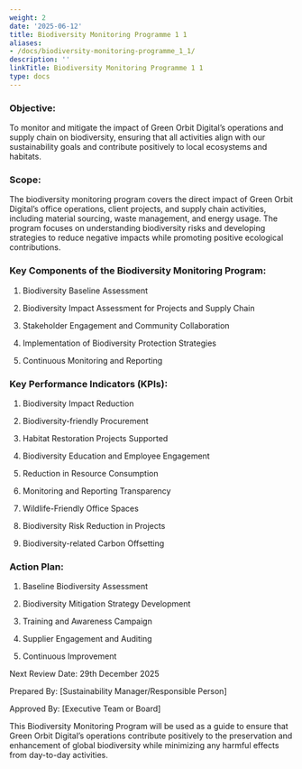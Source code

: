```yaml
---
weight: 2
date: '2025-06-12'
title: Biodiversity Monitoring Programme 1 1
aliases:
- /docs/biodiversity-monitoring-programme_1_1/
description: ''
linkTitle: Biodiversity Monitoring Programme 1 1
type: docs
---
```


<!-- Unsupported block type: divider -->

### Objective:

To monitor and mitigate the impact of Green Orbit Digital’s operations and supply chain on biodiversity, ensuring that all activities align with our sustainability goals and contribute positively to local ecosystems and habitats.

### Scope:

The biodiversity monitoring program covers the direct impact of Green Orbit Digital’s office operations, client projects, and supply chain activities, including material sourcing, waste management, and energy usage. The program focuses on understanding biodiversity risks and developing strategies to reduce negative impacts while promoting positive ecological contributions.

### Key Components of the Biodiversity Monitoring Program:

1. Biodiversity Baseline Assessment

1. Biodiversity Impact Assessment for Projects and Supply Chain

1. Stakeholder Engagement and Community Collaboration

1. Implementation of Biodiversity Protection Strategies

1. Continuous Monitoring and Reporting

<!-- Unsupported block type: divider -->

### Key Performance Indicators (KPIs):

1. Biodiversity Impact Reduction

1. Biodiversity-friendly Procurement

1. Habitat Restoration Projects Supported

1. Biodiversity Education and Employee Engagement

1. Reduction in Resource Consumption

1. Monitoring and Reporting Transparency

1. Wildlife-Friendly Office Spaces

1. Biodiversity Risk Reduction in Projects

1. Biodiversity-related Carbon Offsetting

<!-- Unsupported block type: divider -->

### Action Plan:

1. Baseline Biodiversity Assessment

1. Biodiversity Mitigation Strategy Development

1. Training and Awareness Campaign

1. Supplier Engagement and Auditing

1. Continuous Improvement

<!-- Unsupported block type: divider -->

Next Review Date: 29th December 2025

Prepared By: [Sustainability Manager/Responsible Person]

Approved By: [Executive Team or Board]

<!-- Unsupported block type: divider -->

This Biodiversity Monitoring Program will be used as a guide to ensure that Green Orbit Digital’s operations contribute positively to the preservation and enhancement of global biodiversity while minimizing any harmful effects from day-to-day activities.